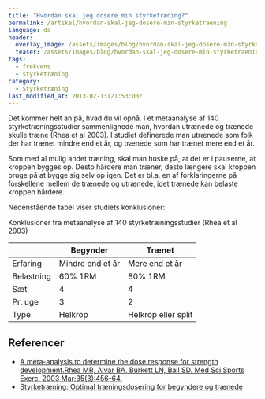 ```yaml
---
title: "Hvordan skal jeg dosere min styrketræning?"
permalink: /artikel/hvordan-skal-jeg-dosere-min-styrketraening
language: da
header:
  overlay_image: /assets/images/blog/hvordan-skal-jeg-dosere-min-styrketraening.jpg
  teaser: /assets/images/blog/hvordan-skal-jeg-dosere-min-styrketraening.jpg
tags:
  - frekvens
  - styrketræning
category:
  - Styrketræning
last_modified_at: 2013-02-13T21:53:00Z
---
```


Det kommer helt an på, hvad du vil opnå. I et metaanalyse af 140 styrketræningsstudier sammenlignede man, hvordan utrænede og trænede skulle træne (Rhea et al 2003). I studiet definerede man utrænede som folk der har trænet mindre end et år, og trænede som har trænet mere end et år.

Som med al mulig andet træning, skal man huske på, at det er i pauserne, at kroppen bygges op. Desto hårdere man træner, desto længere skal kroppen bruge på at bygge sig selv op igen. Det er bl.a. en af forklaringerne på forskellene mellem de trænede og utrænede, idet trænede kan belaste kroppen hårdere.

Nedenstående tabel viser studiets konklusioner:

Konklusioner fra metaanalyse af 140 styrketræningsstudier (Rhea et al 2003) 

|            | Begynder         | Trænet              |
|------------|------------------|---------------------|
| Erfaring   | Mindre end et år | Mere end et år      |
| Belastning | 60% 1RM          | 80% 1RM             | 
| Sæt        | 4                | 4                   |
| Pr. uge    | 3                | 2                   |
| Type       | Helkrop          | Helkrop eller split |

## Referencer

- [A meta-analysis to determine the dose response for strength development.](http://www.ncbi.nlm.nih.gov/entrez/query.fcgi?cmd=Retrieve&db=PubMed&list_uids=12618576&dopt=Abstract)[Rhea MR, Alvar BA, Burkett LN, Ball SD. Med Sci Sports Exerc. 2003 Mar;35(3):456-64.](http://www.ncbi.nlm.nih.gov/entrez/query.fcgi?cmd=Retrieve&db=PubMed&list_uids=12618576&dopt=Abstract)
- [Styrketræning: Optimal træningsdosering for begyndere og trænede](http://www.motion-online.dk/styrketraening/styrke_-_artikler/styrketraening:_optimal_traeningsdosering_for_begyndere_og_traenede/)
